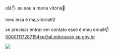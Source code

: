 olá🖐️ eu sou a maria vitória💮

meu insa é ma_vitoria62

se precisar entrar em contato esse é meu email📫 00001117287154sp@al.educacao.sp.gov.br


![](https://media1.tenor.com/m/yKqSufoIOHYAAAAC/cat-black-cat.gif)
